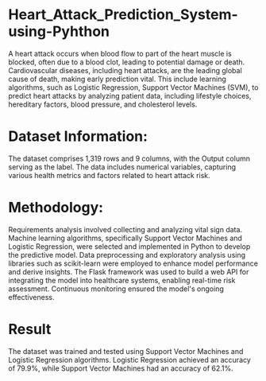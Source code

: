 # Heart_Attack_Prediction_System-using-Pyhthon
A heart attack occurs when blood flow to part of the heart muscle is blocked, often due to a blood clot, leading to potential damage or death. Cardiovascular diseases, including heart attacks, are the leading global cause of death, making early prediction vital. This include learning algorithms, such as Logistic Regression, Support Vector Machines (SVM), to predict heart attacks by analyzing patient data, including lifestyle choices, hereditary factors, blood pressure, and cholesterol levels.

# Dataset Information:
The dataset comprises 1,319 rows and 9 columns, with the Output column serving as the label. The data includes numerical variables, capturing various health metrics and factors related to heart attack risk.

# Methodology:
Requirements analysis involved collecting and analyzing vital sign data. Machine learning algorithms, specifically Support Vector Machines and Logistic Regression, were selected and implemented in Python to develop the predictive model. Data preprocessing and exploratory analysis using libraries such as scikit-learn were employed to enhance model performance and derive insights. The Flask framework was used to build a web API for integrating the model into healthcare systems, enabling real-time risk assessment. Continuous monitoring ensured the model's ongoing effectiveness.

# Result
The dataset was trained and tested using Support Vector Machines and Logistic Regression algorithms. Logistic Regression achieved an accuracy of 79.9%, while Support Vector Machines had an accuracy of 62.1%.

